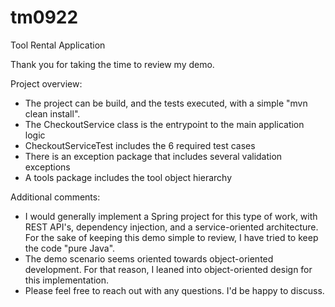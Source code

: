 # tm0922
Tool Rental Application

Thank you for taking the time to review my demo.

Project overview:
* The project can be build, and the tests executed, with a simple "mvn clean install".
* The CheckoutService class is the entrypoint to the main application logic
* CheckoutServiceTest includes the 6 required test cases
* There is an exception package that includes several validation exceptions
* A tools package includes the tool object hierarchy

Additional comments:
* I would generally implement a Spring project for this type of work, with 
REST API's, dependency injection, and a service-oriented architecture. For the 
sake of keeping this demo simple to review, I have tried to keep the code 
"pure Java".
* The demo scenario seems oriented towards object-oriented development. For 
that reason, I leaned into object-oriented design for this implementation.
* Please feel free to reach out with any questions. I'd be happy to discuss.
